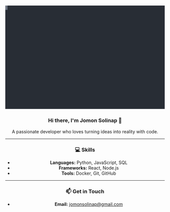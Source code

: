 <p align="center">
  <img src="assets/terminal.svg" alt="Terminal Animation" width="800"/>
</p>

<div align="center">

### Hi there, I'm Jomon Solinap 👋

A passionate developer who loves turning ideas into reality with code.

---

### 💻 Skills

- **Languages:** Python, JavaScript, SQL
- **Frameworks:** React, Node.js
- **Tools:** Docker, Git, GitHub

---

### 📫 Get in Touch

- **Email:** [jomonsolinap@gmail.com](mailto:jomonsolinap@gmail.com)

</div>